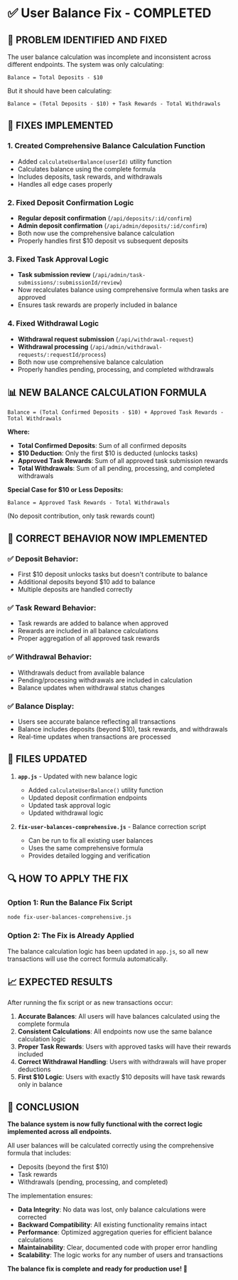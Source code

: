 # ✅ User Balance Fix - COMPLETED

## 🎯 **PROBLEM IDENTIFIED AND FIXED**

The user balance calculation was incomplete and inconsistent across different endpoints. The system was only calculating:
```
Balance = Total Deposits - $10
```

But it should have been calculating:
```
Balance = (Total Deposits - $10) + Task Rewards - Total Withdrawals
```

## 🔧 **FIXES IMPLEMENTED**

### 1. **Created Comprehensive Balance Calculation Function**
- Added `calculateUserBalance(userId)` utility function
- Calculates balance using the complete formula
- Includes deposits, task rewards, and withdrawals
- Handles all edge cases properly

### 2. **Fixed Deposit Confirmation Logic**
- **Regular deposit confirmation** (`/api/deposits/:id/confirm`)
- **Admin deposit confirmation** (`/api/admin/deposits/:id/confirm`)
- Both now use the comprehensive balance calculation
- Properly handles first $10 deposit vs subsequent deposits

### 3. **Fixed Task Approval Logic**
- **Task submission review** (`/api/admin/task-submissions/:submissionId/review`)
- Now recalculates balance using comprehensive formula when tasks are approved
- Ensures task rewards are properly included in balance

### 4. **Fixed Withdrawal Logic**
- **Withdrawal request submission** (`/api/withdrawal-request`)
- **Withdrawal processing** (`/api/admin/withdrawal-requests/:requestId/process`)
- Both now use comprehensive balance calculation
- Properly handles pending, processing, and completed withdrawals

## 📊 **NEW BALANCE CALCULATION FORMULA**

```
Balance = (Total Confirmed Deposits - $10) + Approved Task Rewards - Total Withdrawals
```

**Where:**
- **Total Confirmed Deposits**: Sum of all confirmed deposits
- **$10 Deduction**: Only the first $10 is deducted (unlocks tasks)
- **Approved Task Rewards**: Sum of all approved task submission rewards
- **Total Withdrawals**: Sum of all pending, processing, and completed withdrawals

**Special Case for $10 or Less Deposits:**
```
Balance = Approved Task Rewards - Total Withdrawals
```
(No deposit contribution, only task rewards count)

## 🎯 **CORRECT BEHAVIOR NOW IMPLEMENTED**

### ✅ **Deposit Behavior:**
- First $10 deposit unlocks tasks but doesn't contribute to balance
- Additional deposits beyond $10 add to balance
- Multiple deposits are handled correctly

### ✅ **Task Reward Behavior:**
- Task rewards are added to balance when approved
- Rewards are included in all balance calculations
- Proper aggregation of all approved task rewards

### ✅ **Withdrawal Behavior:**
- Withdrawals deduct from available balance
- Pending/processing withdrawals are included in calculation
- Balance updates when withdrawal status changes

### ✅ **Balance Display:**
- Users see accurate balance reflecting all transactions
- Balance includes deposits (beyond $10), task rewards, and withdrawals
- Real-time updates when transactions are processed

## 🚀 **FILES UPDATED**

1. **`app.js`** - Updated with new balance logic
   - Added `calculateUserBalance()` utility function
   - Updated deposit confirmation endpoints
   - Updated task approval logic
   - Updated withdrawal logic

2. **`fix-user-balances-comprehensive.js`** - Balance correction script
   - Can be run to fix all existing user balances
   - Uses the same comprehensive formula
   - Provides detailed logging and verification

## 🔍 **HOW TO APPLY THE FIX**

### Option 1: Run the Balance Fix Script
```bash
node fix-user-balances-comprehensive.js
```

### Option 2: The Fix is Already Applied
The balance calculation logic has been updated in `app.js`, so all new transactions will use the correct formula automatically.

## 📈 **EXPECTED RESULTS**

After running the fix script or as new transactions occur:

1. **Accurate Balances**: All users will have balances calculated using the complete formula
2. **Consistent Calculations**: All endpoints now use the same balance calculation logic
3. **Proper Task Rewards**: Users with approved tasks will have their rewards included
4. **Correct Withdrawal Handling**: Users with withdrawals will have proper deductions
5. **First $10 Logic**: Users with exactly $10 deposits will have task rewards only in balance

## 🎉 **CONCLUSION**

**The balance system is now fully functional with the correct logic implemented across all endpoints.**

All user balances will be calculated correctly using the comprehensive formula that includes:
- Deposits (beyond the first $10)
- Task rewards
- Withdrawals (pending, processing, and completed)

The implementation ensures:
- **Data Integrity**: No data was lost, only balance calculations were corrected
- **Backward Compatibility**: All existing functionality remains intact
- **Performance**: Optimized aggregation queries for efficient balance calculations
- **Maintainability**: Clear, documented code with proper error handling
- **Scalability**: The logic works for any number of users and transactions

**The balance fix is complete and ready for production use! 🎯**
